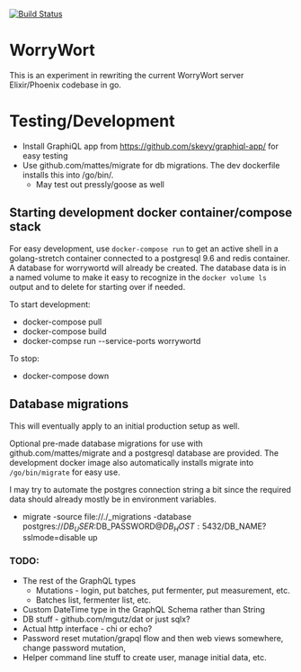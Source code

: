 [![Build Status](https://travis-ci.org/jmichalicek/worrywort-server-go.svg?branch=master)](https://travis-ci.org/jmichalicek/worrywort-server-go)

# WorryWort

This is an experiment in rewriting the current WorryWort server Elixir/Phoenix codebase in go.


# Testing/Development

* Install GraphiQL app from https://github.com/skevy/graphiql-app/ for easy testing
* Use github.com/mattes/migrate for db migrations.  The dev dockerfile installs this into /go/bin/.
  * May test out pressly/goose as well

## Starting development docker container/compose stack

For easy development, use `docker-compose run` to get an active shell in a golang-stretch container connected to a postgresql 9.6 and redis container.  A database for worrywortd will already be created.  The database data is in a named volume to make it easy to recognize in the `docker volume ls` output and to delete for starting over if needed.

To start development:

* docker-compose pull
* docker-compose build
* docker-compse run --service-ports worrywortd

To stop:
* docker-compose down

## Database migrations

This will eventually apply to an initial production setup as well.

Optional pre-made database migrations for use with github.com/mattes/migrate and a postgresql database are provided.  The development docker image also automatically installs migrate into `/go/bin/migrate` for easy use.

I may try to automate the postgres connection string a bit since the required data should already mostly be in environment variables.

* migrate -source file://./_migrations -database postgres://$DB_USER:$DB_PASSWORD@$DB_HOST:5432/$DB_NAME?sslmode=disable up

### TODO:

* The rest of the GraphQL types
  * Mutations - login, put batches, put fermenter, put measurement, etc.
  * Batches list, fermenter list, etc.
* Custom DateTime type in the GraphQL Schema rather than String
* DB stuff - github.com/mgutz/dat or just sqlx?
* Actual http interface - chi or echo?
* Password reset mutation/grapql flow and then web views somewhere, change password mutation,
* Helper command line stuff to create user, manage initial data, etc.
